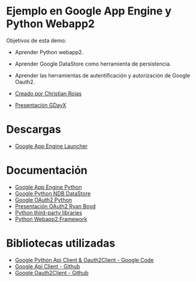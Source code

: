 Ejemplo en Google App Engine y Python Webapp2
=============================================

Objetivos de esta demo:
* Aprender Python webapp2.
* Aprender Google DataStore como herramienta de persistencia.
* Aprender las herramientas de autentificación y autorización de Google Oauth2.



* [Creado por Christian Rojas](https://github.com/roofcat)
* [Presentación GDayX](https://docs.google.com/presentation/d/1PPxsM3WVxaNxY-oF512MIFkTsIKucMEyuicL8kJ8PyE/edit)

Descargas
=========

* [Google App Engine Launcher](https://cloud.google.com/appengine/downloads)


Documentación
=============

* [Google App Engine Python](https://cloud.google.com/appengine/docs/python/)
* [Google Python NDB DataStore](https://cloud.google.com/appengine/docs/python/ndb/)
* [Google OAuth2 Python](https://developers.google.com/api-client-library/python/guide/aaa_oauth)
* [Presentación OAuth2 Ryan Boyd](https://oauth2-preso.appspot.com/)
* [Python third-party libraries](https://cloud.google.com/appengine/docs/python/tools/libraries27)
* [Python Webapp2 Framework](https://webapp-improved.appspot.com/)


Bibliotecas utilizadas
======================

* [Google Python Api Client & Oauth2Client - Google Code](https://code.google.com/p/google-api-python-client/)
* [Google Api Client - Github](https://github.com/google/google-api-python-client)
* [Google Oauth2Client - Github](https://github.com/google/oauth2client)

